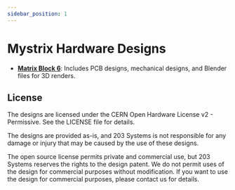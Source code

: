 ```yaml
---
sidebar_position: 1
---
```


# Mystrix Hardware Designs

- **[Matrix Block 6](https://github.com/203-Systems/Matrix-Block6-Hardware)**: Includes PCB designs, mechanical designs, and Blender files for 3D renders.

## License

The designs are licensed under the CERN Open Hardware License v2 - Permissive. See the LICENSE file for details.

The designs are provided as-is, and 203 Systems is not responsible for any damage or injury that may be caused by the use of these designs.

The open source license permits private and commercial use, but 203 Systems reserves the rights to the design patent. We do not permit uses of the design for commercial purposes without modification. If you want to use the design for commercial purposes, please contact us for details.
